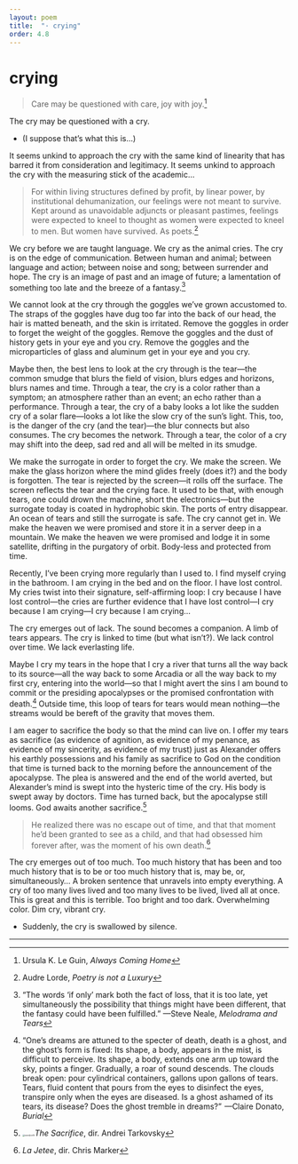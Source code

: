 ```yaml
---
layout: poem
title:  "· crying"
order: 4.8
---
```


# crying

> Care may be questioned with care,
> joy with joy.[^50]

The cry may be questioned with a cry.

- (I suppose that’s what this is…)


It seems unkind to approach the cry with the same kind of linearity that has barred it from consideration and legitimacy. It seems unkind to approach the cry with the measuring stick of the academic…

> For within living structures defined by profit, by linear power, by institutional dehumanization, our feelings were not meant to survive. Kept around as unavoidable adjuncts or pleasant pastimes, feelings were expected to kneel to thought as women were expected to kneel to men. But women have survived. As poets.[^51]

We cry before we are taught language. We cry as the animal cries. The cry is on the edge of communication. Between human and animal; between language and action; between noise and song; between surrender and hope. The cry is an image of past and an image of future; a lamentation of something too late and the breeze of a fantasy.[^52]

We cannot look at the cry through the goggles we’ve grown accustomed to. The straps of the goggles have dug too far into the back of our head, the hair is matted beneath, and the skin is irritated. Remove the goggles in order to forget the weight of the goggles. Remove the goggles and the dust of history gets in your eye and you cry. Remove the goggles and the microparticles of glass and aluminum get in your eye and you cry.

Maybe then, the best lens to look at the cry through is the tear—the common smudge that blurs the field of vision, blurs edges and horizons, blurs names and time. Through a tear, the cry is a color rather than a symptom; an atmosphere rather than an event; an echo rather than a performance. Through a tear, the cry of a baby looks a lot like the sudden cry of a solar flare—looks a lot like the slow cry of the sun’s light. This, too, is the danger of the cry (and the tear)—the blur connects but also consumes. The cry becomes the network. Through a tear, the color of a cry may shift into the deep, sad red and all will be melted in its smudge.

We make the surrogate in order to forget the cry. We make the screen. We make the glass horizon where the mind glides freely (does it?) and the body is forgotten. The tear is rejected by the screen—it rolls off the surface. The screen reflects the tear and the crying face. It used to be that, with enough tears, one could drown the machine, short the electronics—but the surrogate today is coated in hydrophobic skin. The ports of entry disappear. An ocean of tears and still the surrogate is safe. The cry cannot get in. We make the heaven we were promised and store it in a server deep in a mountain. We make the heaven we were promised and lodge it in some satellite, drifting in the purgatory of orbit. Body-less and protected from time.

Recently, I’ve been crying more regularly than I used to. I find myself crying in the bathroom. I am crying in the bed and on the floor. I have lost control. My cries twist into their signature, self-affirming loop: I cry because I have lost control—the cries are further evidence that I have lost control—I cry because I am crying—I cry because I am crying…

The cry emerges out of lack. The sound becomes a companion. A limb of tears appears. The cry is linked to time (but what isn’t?). We lack control over time. We lack everlasting life.

Maybe I cry my tears in the hope that I cry a river that turns all the way back to its source—all the way back to some Arcadia or all the way back to my first cry, entering into the world—so that I might avert the sins I am bound to commit or the presiding apocalypses or the promised confrontation with death.[^53] Outside time, this loop of tears for tears would mean nothing—the streams would be bereft of the gravity that moves them.

I am eager to sacrifice the body so that the mind can live on. I offer my tears as sacrifice (as evidence of agnition, as evidence of my penance, as evidence of my sincerity, as evidence of my trust) just as Alexander offers his earthly possessions and his family as sacrifice to God on the condition that time is turned back to the morning before the announcement of the apocalypse. The plea is answered and the end of the world averted, but Alexander’s mind is swept into the hysteric time of the cry. His body is swept away by doctors. Time has turned back, but the apocalypse still looms. God awaits another sacrifice.[^54]

> He realized there was no escape out of time, and that that moment he’d been granted to see as a child, and that had obsessed him forever after, was the moment of his own death.[^55]

The cry emerges out of too much. Too much history that has been and too much history that is to be or too much history that is, may be, or, simultaneously… A broken sentence that unravels into empty everything. A cry of too many lives lived and too many lives to be lived, lived all at once. This is great and this is terrible. Too bright and too dark. Overwhelming color. Dim cry, vibrant cry.

- Suddenly, the cry is swallowed by silence.

----

[^50]: Ursula K. Le Guin, *Always Coming Home*
[^51]: Audre Lorde, *Poetry is not a Luxury*
[^52]: “The words ‘if only’ mark both the fact of loss, that it is too late, yet simultaneously the possibility that things might have been different, that the fantasy could have been fulfilled.” —Steve Neale, *Melodrama and Tears*
[^53]: “One’s dreams are attuned to the specter of death, death is a ghost, and the ghost’s form is fixed: Its shape, a body, appears in the mist, is difficult to perceive. Its shape, a body, extends one arm up toward the sky, points a finger. Gradually, a roar of sound descends. The clouds break open: pour cylindrical containers, gallons upon gallons of tears. Tears, fluid content that pours from the eyes to disinfect the eyes, transpire only when the eyes are diseased. Is a ghost ashamed of its tears, its disease? Does the ghost tremble in dreams?”  —Claire Donato, *Burial*
[^54]: *<img src="/Users/aidan/Desktop/practice/writing/notebook/_img/sacrifice1b.png" alt="sacrifice1b" style="zoom:25%;" />The Sacrifice*, dir. Andrei Tarkovsky
[^55]: *La Jetee*, dir. Chris Marker
